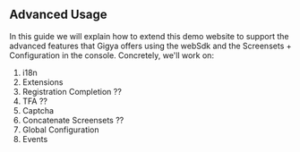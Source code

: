 ## Advanced Usage

In this guide we will explain how to extend this demo website to support the advanced features that Gigya offers using the webSdk and the Screensets + Configuration in the console. Concretely, we'll work on:

1. i18n
2. Extensions
3. Registration Completion ??
4. TFA ??
5. Captcha
7. Concatenate Screensets ??
8. Global Configuration
9. Events
